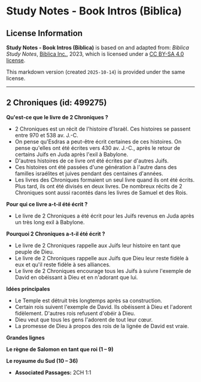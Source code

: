 # Study Notes - Book Intros (Biblica)

## License Information

**Study Notes - Book Intros (Biblica)** is based on and adapted from: _Biblica Study Notes_, [Biblica Inc.](https://www.biblica.com/), 2023, which is licensed under a [CC BY-SA 4.0 license](https://creativecommons.org/licenses/by-sa/4.0/legalcode.en).

This markdown version (created `2025-10-14`) is provided under the same license.



--------------------------------

## 2 Chroniques (id: 499275)

**Qu'est\-ce que le livre de 2 Chroniques ?**

* 2 Chroniques est un récit de l'histoire d'Israël. Ces histoires se passent entre 970 et 538 av. J.\-C.
* On pense qu'Esdras a peut\-être écrit certaines de ces histoires. On pense qu'elles ont été écrites vers 430 av. J.\-C., après le retour de certains Juifs en Juda après l'exil à Babylone.
* D'autres histoires de ce livre ont été écrites par d'autres Juifs.
* Ces histoires ont été passées d'une génération à l'autre dans des familles israélites et juives pendant des centaines d'années.
* Les livres des Chroniques formaient un seul livre quand ils ont été écrits. Plus tard, ils ont été divisés en deux livres. De nombreux récits de 2 Chroniques sont aussi racontés dans les livres de Samuel et des Rois.

**Pour qui ce livre a\-t\-il été écrit ?**

* Le livre de 2 Chroniques a été écrit pour les Juifs revenus en Juda après un très long exil à Babylone.

**Pourquoi 2 Chroniques a\-t\-il été écrit ?**

* Le livre de 2 Chroniques rappelle aux Juifs leur histoire en tant que peuple de Dieu.
* Le livre de 2 Chroniques rappelle aux Juifs que Dieu leur reste fidèle à eux et qu'il reste fidèle à ses alliances.
* Le livre de 2 Chroniques encourage tous les Juifs à suivre l'exemple de David en obéissant à Dieu et en n'adorant que lui.

**Idées principales**

* Le Temple est détruit très longtemps après sa construction.
* Certain rois suivent l'exemple de David. Ils obéissent à Dieu et l'adorent fidèlement. D'autres rois refusent d'obéir à Dieu.
* Dieu veut que tous les gens l'adorent de tout leur cœur.
* La promesse de Dieu à propos des rois de la lignée de David est vraie.

**Grandes lignes**

**Le règne de Salomon en tant que roi (1 – 9\)**

**Le royaume du Sud (10 – 36\)**

* **Associated Passages:** 2CH 1:1

